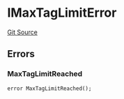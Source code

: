 # IMaxTagLimitError
[Git Source](https://github.com/thrackle-io/aquifi-rules-v1/blob/5b4c46cba4728d833e07b42f737a689087f379aa/src/common/IErrors.sol)


## Errors
### MaxTagLimitReached

```solidity
error MaxTagLimitReached();
```

